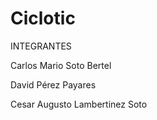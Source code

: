 # Ciclotic


INTEGRANTES

Carlos Mario Soto Bertel

David Pérez Payares

Cesar Augusto Lambertinez Soto
